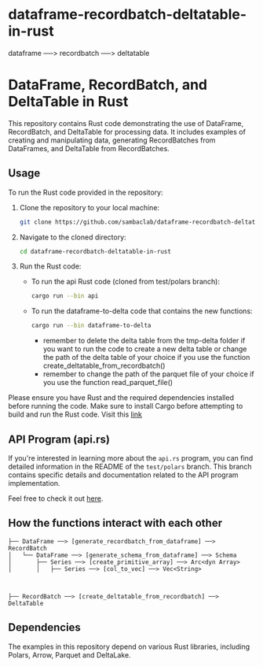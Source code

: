 # dataframe-recordbatch-deltatable-in-rust
dataframe ──> recordbatch ──> deltatable

# DataFrame, RecordBatch, and DeltaTable in Rust

This repository contains Rust code demonstrating the use of DataFrame, RecordBatch, and DeltaTable for processing data. It includes examples of creating and manipulating data, generating RecordBatches from DataFrames, and DeltaTable from RecordBatches.



## Usage

To run the Rust code provided in the repository:

1. Clone the repository to your local machine:

   ```bash
   git clone https://github.com/sambaclab/dataframe-recordbatch-deltatable-in-rust.git
   ```

2. Navigate to the cloned directory:

   ```bash
   cd dataframe-recordbatch-deltatable-in-rust
   ```

3. Run the Rust code:

   - To run the api Rust code (cloned from test/polars branch):

     ```bash
     cargo run --bin api
     ```

   - To run the dataframe-to-delta code that contains the new functions:

     ```bash
     cargo run --bin dataframe-to-delta
     ```
        - remember to delete the delta table from the tmp-delta folder if you want to run the code to create a new delta table or change the path of the delta table of your choice if you use the function create_deltatable_from_recordbatch()  
        - remember to change the path of the parquet file of your choice if you use the function read_parquet_file() 


Please ensure you have Rust and the required dependencies installed before running the code.
Make sure to install Cargo before attempting to build and run the Rust code.
Visit this [link](https://doc.rust-lang.org/book/ch01-01-installation.html)

## API Program (api.rs)

If you're interested in learning more about the `api.rs` program, you can find detailed information in the README of the `test/polars` branch. This branch contains specific details and documentation related to the API program implementation.

Feel free to check it out [here](https://github.com/Mohamed-Amine0/rust-warp-api/tree/test/polars).

## How the functions interact with each other

```
├── DataFrame ──> [generate_recordbatch_from_dataframe] ──> RecordBatch
│   └── DataFrame ──> [generate_schema_from_dataframe] ──> Schema
│       ├── Series ──> [create_primitive_array] ──> Arc<dyn Array>
│       │   ├── Series ──> [col_to_vec] ──> Vec<String>



├── RecordBatch ──> [create_deltatable_from_recordbatch] ──> DeltaTable
```
## Dependencies

The examples in this repository depend on various Rust libraries, including Polars, Arrow, Parquet and DeltaLake.
